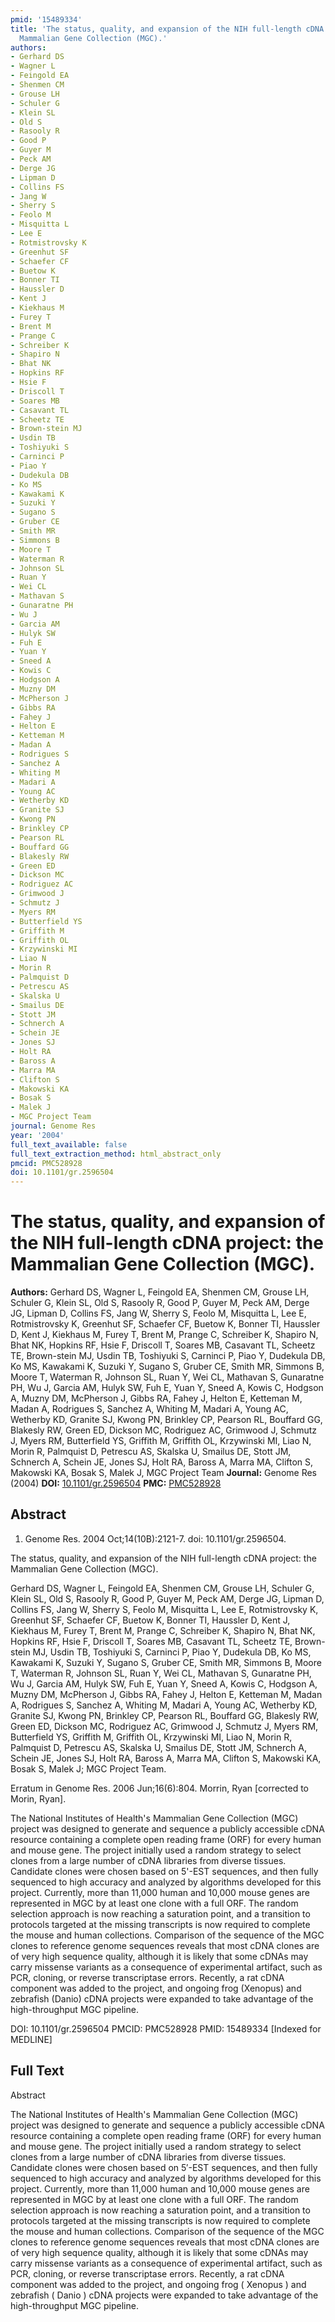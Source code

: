 ```yaml
---
pmid: '15489334'
title: 'The status, quality, and expansion of the NIH full-length cDNA project: the
  Mammalian Gene Collection (MGC).'
authors:
- Gerhard DS
- Wagner L
- Feingold EA
- Shenmen CM
- Grouse LH
- Schuler G
- Klein SL
- Old S
- Rasooly R
- Good P
- Guyer M
- Peck AM
- Derge JG
- Lipman D
- Collins FS
- Jang W
- Sherry S
- Feolo M
- Misquitta L
- Lee E
- Rotmistrovsky K
- Greenhut SF
- Schaefer CF
- Buetow K
- Bonner TI
- Haussler D
- Kent J
- Kiekhaus M
- Furey T
- Brent M
- Prange C
- Schreiber K
- Shapiro N
- Bhat NK
- Hopkins RF
- Hsie F
- Driscoll T
- Soares MB
- Casavant TL
- Scheetz TE
- Brown-stein MJ
- Usdin TB
- Toshiyuki S
- Carninci P
- Piao Y
- Dudekula DB
- Ko MS
- Kawakami K
- Suzuki Y
- Sugano S
- Gruber CE
- Smith MR
- Simmons B
- Moore T
- Waterman R
- Johnson SL
- Ruan Y
- Wei CL
- Mathavan S
- Gunaratne PH
- Wu J
- Garcia AM
- Hulyk SW
- Fuh E
- Yuan Y
- Sneed A
- Kowis C
- Hodgson A
- Muzny DM
- McPherson J
- Gibbs RA
- Fahey J
- Helton E
- Ketteman M
- Madan A
- Rodrigues S
- Sanchez A
- Whiting M
- Madari A
- Young AC
- Wetherby KD
- Granite SJ
- Kwong PN
- Brinkley CP
- Pearson RL
- Bouffard GG
- Blakesly RW
- Green ED
- Dickson MC
- Rodriguez AC
- Grimwood J
- Schmutz J
- Myers RM
- Butterfield YS
- Griffith M
- Griffith OL
- Krzywinski MI
- Liao N
- Morin R
- Palmquist D
- Petrescu AS
- Skalska U
- Smailus DE
- Stott JM
- Schnerch A
- Schein JE
- Jones SJ
- Holt RA
- Baross A
- Marra MA
- Clifton S
- Makowski KA
- Bosak S
- Malek J
- MGC Project Team
journal: Genome Res
year: '2004'
full_text_available: false
full_text_extraction_method: html_abstract_only
pmcid: PMC528928
doi: 10.1101/gr.2596504
---
```


# The status, quality, and expansion of the NIH full-length cDNA project: the Mammalian Gene Collection (MGC).
**Authors:** Gerhard DS, Wagner L, Feingold EA, Shenmen CM, Grouse LH, Schuler G, Klein SL, Old S, Rasooly R, Good P, Guyer M, Peck AM, Derge JG, Lipman D, Collins FS, Jang W, Sherry S, Feolo M, Misquitta L, Lee E, Rotmistrovsky K, Greenhut SF, Schaefer CF, Buetow K, Bonner TI, Haussler D, Kent J, Kiekhaus M, Furey T, Brent M, Prange C, Schreiber K, Shapiro N, Bhat NK, Hopkins RF, Hsie F, Driscoll T, Soares MB, Casavant TL, Scheetz TE, Brown-stein MJ, Usdin TB, Toshiyuki S, Carninci P, Piao Y, Dudekula DB, Ko MS, Kawakami K, Suzuki Y, Sugano S, Gruber CE, Smith MR, Simmons B, Moore T, Waterman R, Johnson SL, Ruan Y, Wei CL, Mathavan S, Gunaratne PH, Wu J, Garcia AM, Hulyk SW, Fuh E, Yuan Y, Sneed A, Kowis C, Hodgson A, Muzny DM, McPherson J, Gibbs RA, Fahey J, Helton E, Ketteman M, Madan A, Rodrigues S, Sanchez A, Whiting M, Madari A, Young AC, Wetherby KD, Granite SJ, Kwong PN, Brinkley CP, Pearson RL, Bouffard GG, Blakesly RW, Green ED, Dickson MC, Rodriguez AC, Grimwood J, Schmutz J, Myers RM, Butterfield YS, Griffith M, Griffith OL, Krzywinski MI, Liao N, Morin R, Palmquist D, Petrescu AS, Skalska U, Smailus DE, Stott JM, Schnerch A, Schein JE, Jones SJ, Holt RA, Baross A, Marra MA, Clifton S, Makowski KA, Bosak S, Malek J, MGC Project Team
**Journal:** Genome Res (2004)
**DOI:** [10.1101/gr.2596504](https://doi.org/10.1101/gr.2596504)
**PMC:** [PMC528928](https://www.ncbi.nlm.nih.gov/pmc/articles/PMC528928/)

## Abstract

1. Genome Res. 2004 Oct;14(10B):2121-7. doi: 10.1101/gr.2596504.

The status, quality, and expansion of the NIH full-length cDNA project: the 
Mammalian Gene Collection (MGC).

Gerhard DS, Wagner L, Feingold EA, Shenmen CM, Grouse LH, Schuler G, Klein SL, 
Old S, Rasooly R, Good P, Guyer M, Peck AM, Derge JG, Lipman D, Collins FS, Jang 
W, Sherry S, Feolo M, Misquitta L, Lee E, Rotmistrovsky K, Greenhut SF, Schaefer 
CF, Buetow K, Bonner TI, Haussler D, Kent J, Kiekhaus M, Furey T, Brent M, 
Prange C, Schreiber K, Shapiro N, Bhat NK, Hopkins RF, Hsie F, Driscoll T, 
Soares MB, Casavant TL, Scheetz TE, Brown-stein MJ, Usdin TB, Toshiyuki S, 
Carninci P, Piao Y, Dudekula DB, Ko MS, Kawakami K, Suzuki Y, Sugano S, Gruber 
CE, Smith MR, Simmons B, Moore T, Waterman R, Johnson SL, Ruan Y, Wei CL, 
Mathavan S, Gunaratne PH, Wu J, Garcia AM, Hulyk SW, Fuh E, Yuan Y, Sneed A, 
Kowis C, Hodgson A, Muzny DM, McPherson J, Gibbs RA, Fahey J, Helton E, Ketteman 
M, Madan A, Rodrigues S, Sanchez A, Whiting M, Madari A, Young AC, Wetherby KD, 
Granite SJ, Kwong PN, Brinkley CP, Pearson RL, Bouffard GG, Blakesly RW, Green 
ED, Dickson MC, Rodriguez AC, Grimwood J, Schmutz J, Myers RM, Butterfield YS, 
Griffith M, Griffith OL, Krzywinski MI, Liao N, Morin R, Palmquist D, Petrescu 
AS, Skalska U, Smailus DE, Stott JM, Schnerch A, Schein JE, Jones SJ, Holt RA, 
Baross A, Marra MA, Clifton S, Makowski KA, Bosak S, Malek J; MGC Project Team.

Erratum in
    Genome Res. 2006 Jun;16(6):804. Morrin, Ryan [corrected to Morin, Ryan].

The National Institutes of Health's Mammalian Gene Collection (MGC) project was 
designed to generate and sequence a publicly accessible cDNA resource containing 
a complete open reading frame (ORF) for every human and mouse gene. The project 
initially used a random strategy to select clones from a large number of cDNA 
libraries from diverse tissues. Candidate clones were chosen based on 5'-EST 
sequences, and then fully sequenced to high accuracy and analyzed by algorithms 
developed for this project. Currently, more than 11,000 human and 10,000 mouse 
genes are represented in MGC by at least one clone with a full ORF. The random 
selection approach is now reaching a saturation point, and a transition to 
protocols targeted at the missing transcripts is now required to complete the 
mouse and human collections. Comparison of the sequence of the MGC clones to 
reference genome sequences reveals that most cDNA clones are of very high 
sequence quality, although it is likely that some cDNAs may carry missense 
variants as a consequence of experimental artifact, such as PCR, cloning, or 
reverse transcriptase errors. Recently, a rat cDNA component was added to the 
project, and ongoing frog (Xenopus) and zebrafish (Danio) cDNA projects were 
expanded to take advantage of the high-throughput MGC pipeline.

DOI: 10.1101/gr.2596504
PMCID: PMC528928
PMID: 15489334 [Indexed for MEDLINE]

## Full Text

Abstract

The National Institutes of Health's Mammalian Gene Collection (MGC) project was designed to generate and sequence a publicly accessible cDNA resource containing a complete open reading frame (ORF) for every human and mouse gene. The project initially used a random strategy to select clones from a large number of cDNA libraries from diverse tissues. Candidate clones were chosen based on 5′-EST sequences, and then fully sequenced to high accuracy and analyzed by algorithms developed for this project. Currently, more than 11,000 human and 10,000 mouse genes are represented in MGC by at least one clone with a full ORF. The random selection approach is now reaching a saturation point, and a transition to protocols targeted at the missing transcripts is now required to complete the mouse and human collections. Comparison of the sequence of the MGC clones to reference genome sequences reveals that most cDNA clones are of very high sequence quality, although it is likely that some cDNAs may carry missense variants as a consequence of experimental artifact, such as PCR, cloning, or reverse transcriptase errors. Recently, a rat cDNA component was added to the project, and ongoing frog ( Xenopus ) and zebrafish ( Danio ) cDNA projects were expanded to take advantage of the high-throughput MGC pipeline.
